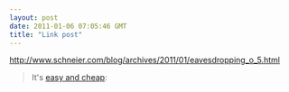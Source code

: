 ```yaml
---
layout: post
date: 2011-01-06 07:05:46 GMT
title: "Link post"
---
```

<http://www.schneier.com/blog/archives/2011/01/eavesdropping_o_5.html>

> It's [easy and cheap](http://arstechnica.com/gadgets/news/2010/12/15-phone-3-minutes-all-thats-needed-to-eavesdrop-on-gsm-call.ars):